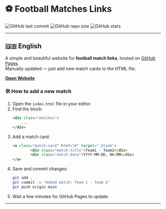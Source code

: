 # ⚽ Football Matches Links

![GitHub last commit](https://img.shields.io/github/last-commit/sDenisss/FootballLinks?color=66fcf1&label=Last%20Update)
![GitHub repo size](https://img.shields.io/github/repo-size/sDenisss/FootballLinks?color=ff6f61&label=Repo%20Size)
![GitHub stars](https://img.shields.io/github/stars/sDenisss/FootballLinks?style=social)

---

## 🇬🇧 English

A simple and beautiful website for **football match links**, hosted on [GitHub Pages](https://pages.github.com/).  
Manually updated — just add new match cards to the HTML file.

[**Open Website**](https://sDenisss.github.io/FootballLinks/)

### 🛠 How to add a new match
1. Open the `index.html` file in your editor.
2. Find the block:
    ```html
    <div class="matches">
        ...
    </div>
    ```
3. Add a match card:
    ```html
    <a class="match-card" href="#" target="_blank">
            <div class="match-title">Team1 - Team2</div>
            <div class="match-date">YYYY-MM-DD, HH:MM</div>
    </a>
    ```
4. Save and commit changes:
    ```bash
    git add .
    git commit -m "Added match: Team 1 - Team 2"
    git push origin main
    ```
5. Wait a few minutes for GitHub Pages to update.

---
